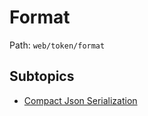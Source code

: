 # Format

Path: `web/token/format`

## Subtopics
- [Compact Json Serialization](./compact_json_serialization/README.md)
